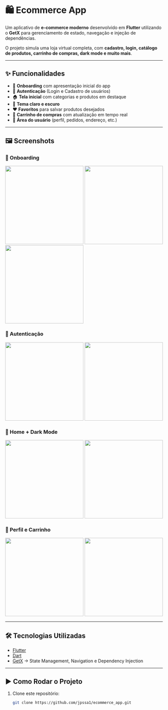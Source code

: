 # 🛍️ Ecommerce App

Um aplicativo de **e-commerce moderno** desenvolvido em **Flutter** utilizando o **GetX** para gerenciamento de estado, navegação e injeção de dependências.  

O projeto simula uma loja virtual completa, com **cadastro, login, catálogo de produtos, carrinho de compras, dark mode e muito mais**.

---

## ✨ Funcionalidades

- 🚀 **Onboarding** com apresentação inicial do app  
- 👤 **Autenticação** (Login e Cadastro de usuários)  
- 🏠 **Tela inicial** com categorias e produtos em destaque  
- 🌙 **Tema claro e escuro**  
- ❤️ **Favoritos** para salvar produtos desejados  
- 🛒 **Carrinho de compras** com atualização em tempo real  
- 👤 **Área do usuário** (perfil, pedidos, endereço, etc.)  

---

## 🖼️ Screenshots

### 🔹 Onboarding
<img src="brxvKtGwXx9 (1).png" width="250"> <img src="brxvKtGwXx9 (2).png" width="250"> <img src="brxvKtGwXx9 (3).png" width="250">

### 🔹 Autenticação
<img src="brxvKtGwXx9 (4).png" width="250"> <img src="brxvKtGwXx9 (5).png" width="250">

### 🔹 Home + Dark Mode
<img src="brxvKtGwXx9 (6).png" width="250"> <img src="brxvKtGwXx9 (7).png" width="250">

### 🔹 Perfil e Carrinho
<img src="brxvKtGwXx9 (8).png" width="250"> <img src="brxvKtGwXx9 (9).png" width="250">

---

## 🛠️ Tecnologias Utilizadas

- [Flutter](https://flutter.dev/)  
- [Dart](https://dart.dev/)  
- [GetX](https://pub.dev/packages/get) → State Management, Navigation e Dependency Injection  

---

## ▶️ Como Rodar o Projeto

1. Clone este repositório:
   ```bash
   git clone https://github.com/jpssa1/ecommerce_app.git
